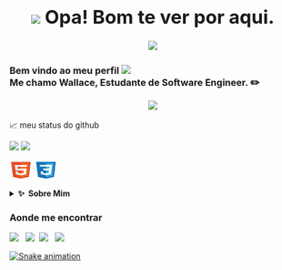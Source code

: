 <h3 align="center">
<div>
  <h1><img src="https://emojis.slackmojis.com/emojis/images/1531849430/4246/blob-sunglasses.gif?1531849430" width="30"/> Opa! Bom te ver por aqui.</h1>
  </h3>
  <p align="center">
  <a href="https://github.com/DenverCoder1/readme-typing-svg"><img src="https://readme-typing-svg.demolab.com/?lines=Estudante%20de%20web%20developer;Apaixonado%20por%20Programação;A procura%20de%20oportunidades;Sempre%20aprendendo%20coisas%20novas&font=Fira%20Code&center=true&width=440&height=45&color=f75c7e&vCenter=true&size=22&pause=1000"></a>
</p>
  
  ### Bem vindo ao meu perfil <img src="https://img.icons8.com/color/96/000000/github--v1.png" height="24"/> </br> Me chamo Wallace, Estudante de Software Engineer. :pencil2:</p>
  <a href="https://github.com/juniorvas"></a>
   <p align="center">
  <img src="https://capsule-render.vercel.app/api?type=waving&color=gradient&height=60&section=footer"/>
</p>
  <p>📈 meu status do github</p>
  
  <img height="180em" src="https://github-readme-stats.vercel.app/api?username=juniorvas&show_icons=true&theme=transparent&include_all_commits=true&count_private=true"/>
   
  <img height="180em" src="https://github-readme-stats.vercel.app/api/top-langs/?username=juniorvas&layout=compact&langs_count=6&theme=transparent"/>
</div>
<div style="display: inline_block"><br>
  
  <img align="center" alt="HTML" height="30" width="40" src="https://raw.githubusercontent.com/devicons/devicon/master/icons/html5/html5-original.svg">
  <img align="center" alt="CSS" height="30" width="40" src="https://raw.githubusercontent.com/devicons/devicon/master/icons/css3/css3-original.svg">
  <i class="fa-brands fa-steam"></i>
</div>
 
 <br>
 
<details>
  <summary><b>✨&nbsp;&nbsp;Sobre&nbsp;Mim</b></summary>
  <br/>
  
  Sou um estudante de FrontEnd e ADS na faculdade! Estou á procura de <strong>oportunidades</strong> para ingressar nessa nesta área tao gigantesca e única em tantos aspectos.
  
  Eai, bora conversar?! :point_down:
 
  
  </details>
 
  ### Aonde me encontrar
 
<div> 
  
 [<img src="https://upload.wikimedia.org/wikipedia/commons/8/83/Steam_icon_logo.svg" width="3.5%"/>](https://steamcommunity.com/id/juniorvas) &nbsp; 
 [<img src="https://img.icons8.com/color/48/000000/linkedin.png" width="3.5%"/>](https://www.linkedin.com/in/junior-vasconcellos-6989a3140/)&nbsp; 
 [<img src="https://img.icons8.com/fluent/48/000000/instagram-new.png" width="3.5%"/>](https://www.instagram.com) &nbsp; 
 <a href="mailto:wallace.vjunior@gmail.com"> <img src="https://img.icons8.com/fluent/48/000000/gmail.png" width="3.5%"/> 
 
  ![Snake animation](https://github.com/juniorvas/juniorvas/blob/output/github-contribution-grid-snake.svg)

</div>


  
